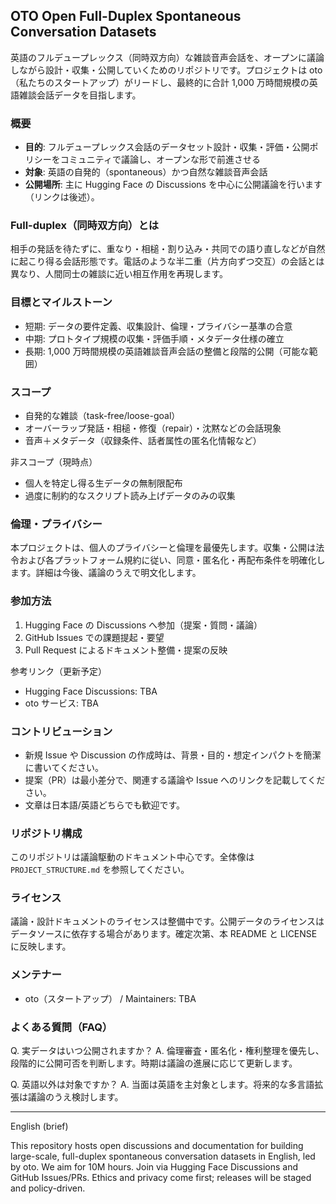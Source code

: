 ## OTO Open Full-Duplex Spontaneous Conversation Datasets

英語のフルデュープレックス（同時双方向）な雑談音声会話を、オープンに議論しながら設計・収集・公開していくためのリポジトリです。プロジェクトは oto（私たちのスタートアップ）がリードし、最終的に合計 1,000 万時間規模の英語雑談会話データを目指します。

### 概要
- **目的**: フルデュープレックス会話のデータセット設計・収集・評価・公開ポリシーをコミュニティで議論し、オープンな形で前進させる
- **対象**: 英語の自発的（spontaneous）かつ自然な雑談音声会話
- **公開場所**: 主に Hugging Face の Discussions を中心に公開議論を行います（リンクは後述）。

### Full-duplex（同時双方向）とは
相手の発話を待たずに、重なり・相槌・割り込み・共同での語り直しなどが自然に起こり得る会話形態です。電話のような半二重（片方向ずつ交互）の会話とは異なり、人間同士の雑談に近い相互作用を再現します。

### 目標とマイルストーン
- 短期: データの要件定義、収集設計、倫理・プライバシー基準の合意
- 中期: プロトタイプ規模の収集・評価手順・メタデータ仕様の確立
- 長期: 1,000 万時間規模の英語雑談音声会話の整備と段階的公開（可能な範囲）

### スコープ
- 自発的な雑談（task-free/loose-goal）
- オーバーラップ発話・相槌・修復（repair）・沈黙などの会話現象
- 音声＋メタデータ（収録条件、話者属性の匿名化情報など）

非スコープ（現時点）
- 個人を特定し得る生データの無制限配布
- 過度に制約的なスクリプト読み上げデータのみの収集

### 倫理・プライバシー
本プロジェクトは、個人のプライバシーと倫理を最優先します。収集・公開は法令および各プラットフォーム規約に従い、同意・匿名化・再配布条件を明確化します。詳細は今後、議論のうえで明文化します。

### 参加方法
1. Hugging Face の Discussions へ参加（提案・質問・議論）
2. GitHub Issues での課題提起・要望
3. Pull Request によるドキュメント整備・提案の反映

参考リンク（更新予定）
- Hugging Face Discussions: TBA
- oto サービス: TBA

### コントリビューション
- 新規 Issue や Discussion の作成時は、背景・目的・想定インパクトを簡潔に書いてください。
- 提案（PR）は最小差分で、関連する議論や Issue へのリンクを記載してください。
- 文章は日本語/英語どちらでも歓迎です。

### リポジトリ構成
このリポジトリは議論駆動のドキュメント中心です。全体像は `PROJECT_STRUCTURE.md` を参照してください。

### ライセンス
議論・設計ドキュメントのライセンスは整備中です。公開データのライセンスはデータソースに依存する場合があります。確定次第、本 README と LICENSE に反映します。

### メンテナー
- oto（スタートアップ） / Maintainers: TBA

### よくある質問（FAQ）
Q. 実データはいつ公開されますか？
A. 倫理審査・匿名化・権利整理を優先し、段階的に公開可否を判断します。時期は議論の進展に応じて更新します。

Q. 英語以外は対象ですか？
A. 当面は英語を主対象とします。将来的な多言語拡張は議論のうえ検討します。

---

English (brief)

This repository hosts open discussions and documentation for building large-scale, full-duplex spontaneous conversation datasets in English, led by oto. We aim for 10M hours. Join via Hugging Face Discussions and GitHub Issues/PRs. Ethics and privacy come first; releases will be staged and policy-driven.


